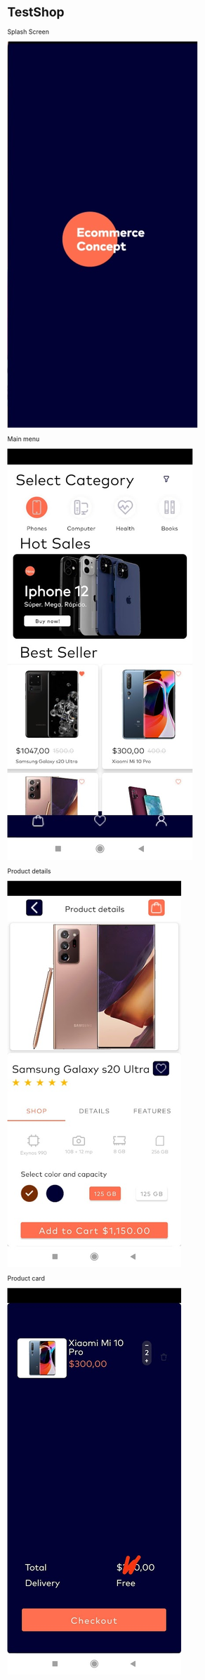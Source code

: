 # TestShop

Splash Screen

![Image alt](https://github.com/alawerfox/skreenshots/raw/main/2.jpg)

Main menu

![Image alt](https://github.com/alawerfox/skreenshots/raw/main/1.jpg)

Product details

![Image alt](https://github.com/alawerfox/skreenshots/raw/main/3.jpg)

Product card

![Image alt](https://github.com/alawerfox/skreenshots/raw/main/4.jpg)
